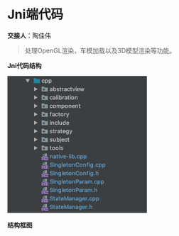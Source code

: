 # Jni端代码

**交接人**：陶佳伟

> 处理OpenGL渲染，车模加载以及3D模型渲染等功能。

**Jni代码结构**

![Jni代码结构](./res/Jni端代码结构.png)

**结构框图**



